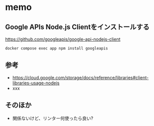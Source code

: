 # memo

## Google APIs Node.js Clientをインストールする

https://github.com/googleapis/google-api-nodejs-client

```sh
docker compose exec app npm install googleapis
```

## 参考

- https://cloud.google.com/storage/docs/reference/libraries#client-libraries-usage-nodejs
- xxx


## そのほか

- 関係ないけど、リンター何使ったら良い?
